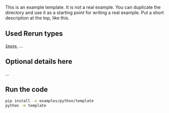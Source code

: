<!--[metadata]
title = "Template"
tags = ["Human case", "Comma", "Separated", "ACRONYM", "Respect brand names", "Hugging Face", "Coca-Cola"]
thumbnail = "https://static.rerun.io/template/f53a939567970272cf7c740f1efe5c72f20de7ab/480w.png"
thumbnail_dimensions = [480, 359]
# Channel = "main" # uncomment if this example can be run fast an easily
-->

This is an example template. It is not a real example. You can duplicate the directory and use it as a starting point for writing a real example.
Put a short description at the top, like this.

<!--
Place a screenshot in place of this comment
Use `pixi run upload-image --help` for instructions.
Make sure to also update the `thumbnail` section in the metadata.
-->

## Used Rerun types

[`Image`](https://www.rerun.io/docs/reference/types/archetypes/image), …

## Optional details here

…

## Run the code

```bash
pip install -e examples/python/template
python -m template
```
